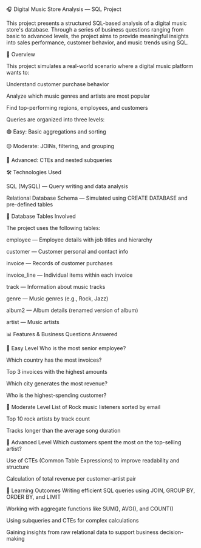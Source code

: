 🎧 Digital Music Store Analysis — SQL Project

This project presents a structured SQL-based analysis of a digital music store's database. Through a series of business questions ranging from basic to advanced levels, the project aims to provide meaningful insights into sales performance, customer behavior, and music trends using SQL.

📌 Overview

This project simulates a real-world scenario where a digital music platform wants to:

Understand customer purchase behavior

Analyze which music genres and artists are most popular

Find top-performing regions, employees, and customers

Queries are organized into three levels:

🟢 Easy: Basic aggregations and sorting

🟡 Moderate: JOINs, filtering, and grouping

🔴 Advanced: CTEs and nested subqueries

🛠️ Technologies Used

SQL (MySQL) — Query writing and data analysis

Relational Database Schema — Simulated using CREATE DATABASE and pre-defined tables

📂 Database Tables Involved

The project uses the following tables:

employee — Employee details with job titles and hierarchy

customer — Customer personal and contact info

invoice — Records of customer purchases

invoice_line — Individual items within each invoice

track — Information about music tracks

genre — Music genres (e.g., Rock, Jazz)

album2 — Album details (renamed version of album)

artist — Music artists

📊 Features & Business Questions Answered

🔹 Easy Level
Who is the most senior employee?

Which country has the most invoices?

Top 3 invoices with the highest amounts

Which city generates the most revenue?

Who is the highest-spending customer?

🔸 Moderate Level
List of Rock music listeners sorted by email

Top 10 rock artists by track count

Tracks longer than the average song duration

🔺 Advanced Level
Which customers spent the most on the top-selling artist?

Use of CTEs (Common Table Expressions) to improve readability and structure

Calculation of total revenue per customer-artist pair

🧠 Learning Outcomes
Writing efficient SQL queries using JOIN, GROUP BY, ORDER BY, and LIMIT

Working with aggregate functions like SUM(), AVG(), and COUNT()

Using subqueries and CTEs for complex calculations

Gaining insights from raw relational data to support business decision-making
